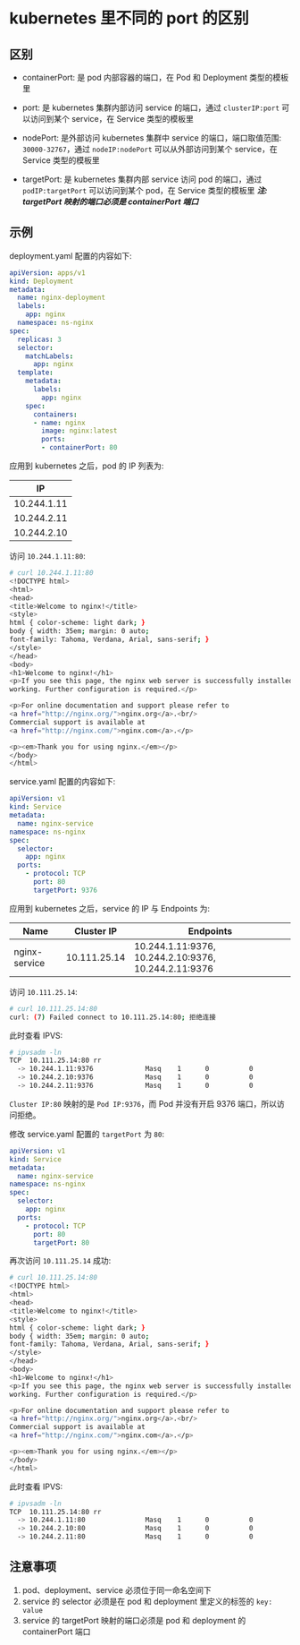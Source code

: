 # kubernetes 里不同的 port 的区别

## 区别

- containerPort: 是 pod 内部容器的端口，在 Pod 和 Deployment 类型的模板里

- port: 是 kubernetes 集群内部访问 service 的端口，通过 ```clusterIP:port``` 可以访问到某个 service，在 Service 类型的模板里

- nodePort: 是外部访问 kubernetes 集群中 service 的端口，端口取值范围: ```30000-32767```，通过 ```nodeIP:nodePort``` 可以从外部访问到某个 service，在 Service 类型的模板里

- targetPort: 是 kubernetes 集群内部 service 访问 pod 的端口，通过 ```podIP:targetPort``` 可以访问到某个 pod，在 Service 类型的模板里
   ***注: targetPort 映射的端口必须是 containerPort 端口***

## 示例

deployment.yaml 配置的内容如下:

```yml
apiVersion: apps/v1
kind: Deployment
metadata:
  name: nginx-deployment
  labels:
    app: nginx
  namespace: ns-nginx
spec:
  replicas: 3
  selector:
    matchLabels:
      app: nginx
  template:
    metadata:
      labels:
        app: nginx
    spec:
      containers:
      - name: nginx
        image: nginx:latest
        ports:
        - containerPort: 80
```

应用到 kubernetes 之后，pod 的 IP 列表为:

|IP|
|--|
|10.244.1.11|
|10.244.2.11|
|10.244.2.10|

访问 ```10.244.1.11:80```:

```bash
# curl 10.244.1.11:80
<!DOCTYPE html>
<html>
<head>
<title>Welcome to nginx!</title>
<style>
html { color-scheme: light dark; }
body { width: 35em; margin: 0 auto;
font-family: Tahoma, Verdana, Arial, sans-serif; }
</style>
</head>
<body>
<h1>Welcome to nginx!</h1>
<p>If you see this page, the nginx web server is successfully installed and
working. Further configuration is required.</p>

<p>For online documentation and support please refer to
<a href="http://nginx.org/">nginx.org</a>.<br/>
Commercial support is available at
<a href="http://nginx.com/">nginx.com</a>.</p>

<p><em>Thank you for using nginx.</em></p>
</body>
</html>
```

service.yaml 配置的内容如下:

```yml
apiVersion: v1
kind: Service
metadata:
  name: nginx-service
namespace: ns-nginx
spec:
  selector:
    app: nginx
  ports:
    - protocol: TCP
      port: 80
      targetPort: 9376
```

应用到 kubernetes 之后，service 的 IP 与 Endpoints 为:

|Name|Cluster IP|Endpoints|
|--|--|--|
|nginx-service|10.111.25.14|10.244.1.11:9376, 10.244.2.10:9376, 10.244.2.11:9376|

访问 ```10.111.25.14```:

```bash
# curl 10.111.25.14:80
curl: (7) Failed connect to 10.111.25.14:80; 拒绝连接
```

此时查看 IPVS:

```bash
# ipvsadm -ln
TCP  10.111.25.14:80 rr
  -> 10.244.1.11:9376             Masq    1      0          0         
  -> 10.244.2.10:9376             Masq    1      0          0         
  -> 10.244.2.11:9376             Masq    1      0          0        
```

```Cluster IP:80``` 映射的是 ```Pod IP:9376```，而 Pod 并没有开启 9376 端口，所以访问拒绝。

修改 service.yaml 配置的 ```targetPort``` 为 ```80```:

```yml
apiVersion: v1
kind: Service
metadata:
  name: nginx-service
namespace: ns-nginx
spec:
  selector:
    app: nginx
  ports:
    - protocol: TCP
      port: 80
      targetPort: 80
```

再次访问 ```10.111.25.14``` 成功:

```bash
# curl 10.111.25.14:80
<!DOCTYPE html>
<html>
<head>
<title>Welcome to nginx!</title>
<style>
html { color-scheme: light dark; }
body { width: 35em; margin: 0 auto;
font-family: Tahoma, Verdana, Arial, sans-serif; }
</style>
</head>
<body>
<h1>Welcome to nginx!</h1>
<p>If you see this page, the nginx web server is successfully installed and
working. Further configuration is required.</p>

<p>For online documentation and support please refer to
<a href="http://nginx.org/">nginx.org</a>.<br/>
Commercial support is available at
<a href="http://nginx.com/">nginx.com</a>.</p>

<p><em>Thank you for using nginx.</em></p>
</body>
</html>
```

此时查看 IPVS:

```bash
# ipvsadm -ln
TCP  10.111.25.14:80 rr
  -> 10.244.1.11:80               Masq    1      0          0         
  -> 10.244.2.10:80               Masq    1      0          0         
  -> 10.244.2.11:80               Masq    1      0          0          
```

## 注意事项

1. pod、deployment、service 必须位于同一命名空间下
2. service 的 selector 必须是在 pod 和 deployment 里定义的标签的 ```key: value```
3. service 的 targetPort 映射的端口必须是 pod 和 deployment 的 containerPort 端口
